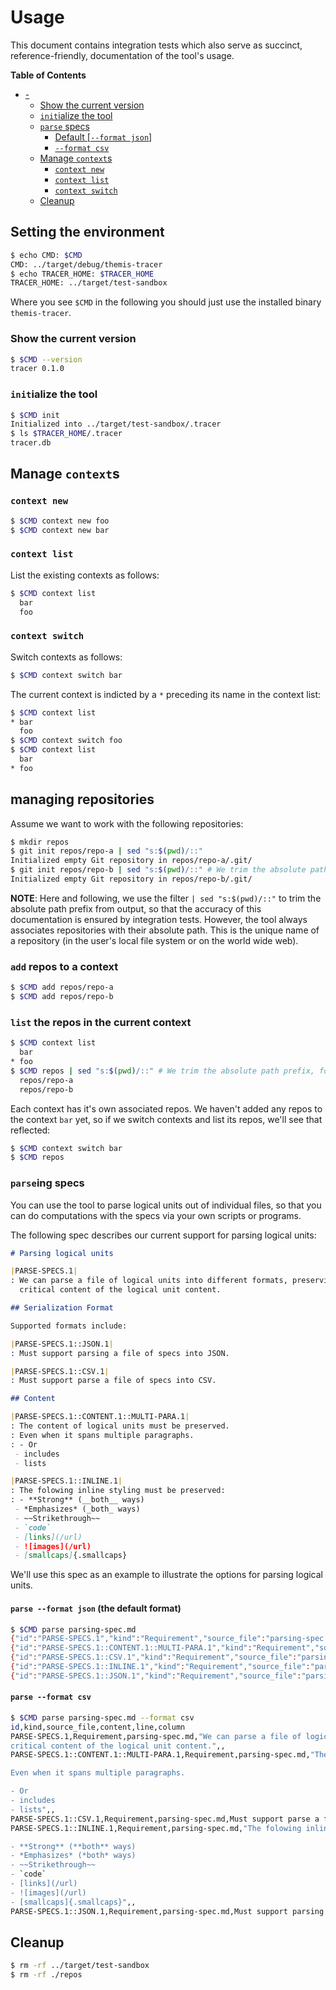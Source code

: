 # Usage

This document contains integration tests which also serve as succinct,
reference-friendly, documentation of the tool's usage.

<!-- markdown-toc start - Don't edit this section. Run M-x markdown-toc-refresh-toc -->
**Table of Contents**

- [-](#-)
    - [Show the current version](#show-the-current-version)
    - [`init`ialize the tool](#initialize-the-tool)
    - [`parse` specs](#parse-specs)
        - [Default [`--format json`]](#default---format-json)
        - [`--format csv`](#--format-csv)
    - [Manage `context`s](#manage-contexts)
        - [`context new`](#context-new)
        - [`context list`](#context-list)
        - [`context switch`](#context-switch)
    - [Cleanup](#cleanup)

<!-- markdown-toc end -->

## Setting the environment

<!-- TODO replace by adding the executable to the path -->
<!-- $MDX set-CMD=../target/debug/themis-tracer,set-TRACER_HOME=../target/test-sandbox -->
```sh
$ echo CMD: $CMD
CMD: ../target/debug/themis-tracer
$ echo TRACER_HOME: $TRACER_HOME
TRACER_HOME: ../target/test-sandbox
```

Where you see `$CMD` in the following you should just use the installed binary
`themis-tracer`.

### Show the current version

```sh
$ $CMD --version
tracer 0.1.0
```

### `init`ialize the tool

```sh
$ $CMD init
Initialized into ../target/test-sandbox/.tracer
$ ls $TRACER_HOME/.tracer
tracer.db
```

## Manage `context`s

### `context new`

```sh
$ $CMD context new foo
$ $CMD context new bar
```

### `context list`

List the existing contexts as follows:

```sh
$ $CMD context list
  bar
  foo
```

### `context switch`

Switch contexts as follows:

```sh
$ $CMD context switch bar
```

The current context is indicted by a `*` preceding its name in the context list:

```sh
$ $CMD context list
* bar
  foo
$ $CMD context switch foo
$ $CMD context list
  bar
* foo
```

## managing repositories

Assume we want to work with the following repositories:

```sh
$ mkdir repos
$ git init repos/repo-a | sed "s:$(pwd)/::"
Initialized empty Git repository in repos/repo-a/.git/
$ git init repos/repo-b | sed "s:$(pwd)/::" # We trim the absolute path prefix, for testing purposes
Initialized empty Git repository in repos/repo-b/.git/
```

**NOTE**: Here and following, we use the filter `| sed "s:$(pwd)/::"` to trim
the absolute path prefix from output, so that the accuracy of this documentation
is ensured by integration tests. However, the tool always associates
repositories with their absolute path. This is the unique name of a repository
(in the user's local file system or on the world wide web).

### `add` repos to a context

```sh
$ $CMD add repos/repo-a
$ $CMD add repos/repo-b
```

### `list` the repos in the current context

```sh
$ $CMD context list
  bar
* foo
$ $CMD repos | sed "s:$(pwd)/::" # We trim the absolute path prefix, for testing purposes
  repos/repo-a
  repos/repo-b
```

Each context has it's own associated repos. We haven't added any repos to  the
context `bar` yet, so if we switch contexts and list its repos, we'll see that
reflected:

```sh
$ $CMD context switch bar
$ $CMD repos
```

### `parse`ing specs

You can use the tool to parse logical units out of individual files, so that you
can do computations with the specs via your own scripts or programs.

The following spec describes our current support for parsing logical units:

<!-- $MDX file=parsing-spec.md -->
```markdown
# Parsing logical units

|PARSE-SPECS.1|
: We can parse a file of logical units into different formats, preserving all
  critical content of the logical unit content.

## Serialization Format

Supported formats include:

|PARSE-SPECS.1::JSON.1|
: Must support parsing a file of specs into JSON.

|PARSE-SPECS.1::CSV.1|
: Must support parse a file of specs into CSV.

## Content

|PARSE-SPECS.1::CONTENT.1::MULTI-PARA.1|
: The content of logical units must be preserved.
: Even when it spans multiple paragraphs.
: - Or
 - includes
 - lists

|PARSE-SPECS.1::INLINE.1|
: The folowing inline styling must be preserved:
: - **Strong** (__both__ ways)
 - *Emphasizes* (_both_ ways)
 - ~~Strikethrough~~
 - `code`
 - [links](/url)
 - ![images](/url)
 - [smallcaps]{.smallcaps}
```

We'll use this spec as an example to illustrate the options for parsing logical
units.

<!-- TODO Annotate with verification tags, tying to the implementations -->

#### `parse --format json` (the default format)

```sh
$ $CMD parse parsing-spec.md
{"id":"PARSE-SPECS.1","kind":"Requirement","source_file":"parsing-spec.md","content":"We can parse a file of logical units into different formats, preserving all\ncritical content of the logical unit content.","line":null,"column":null}
{"id":"PARSE-SPECS.1::CONTENT.1::MULTI-PARA.1","kind":"Requirement","source_file":"parsing-spec.md","content":"The content of logical units must be preserved.\n\nEven when it spans multiple paragraphs.\n\n- Or\n- includes\n- lists","line":null,"column":null}
{"id":"PARSE-SPECS.1::CSV.1","kind":"Requirement","source_file":"parsing-spec.md","content":"Must support parse a file of specs into CSV.","line":null,"column":null}
{"id":"PARSE-SPECS.1::INLINE.1","kind":"Requirement","source_file":"parsing-spec.md","content":"The folowing inline styling must be preserved:\n\n- **Strong** (**both** ways)\n- *Emphasizes* (*both* ways)\n- ~~Strikethrough~~\n- `code`\n- [links](/url)\n- ![images](/url)\n- [smallcaps]{.smallcaps}","line":null,"column":null}
{"id":"PARSE-SPECS.1::JSON.1","kind":"Requirement","source_file":"parsing-spec.md","content":"Must support parsing a file of specs into JSON.","line":null,"column":null}
```

#### `parse --format csv`

```sh
$ $CMD parse parsing-spec.md --format csv
id,kind,source_file,content,line,column
PARSE-SPECS.1,Requirement,parsing-spec.md,"We can parse a file of logical units into different formats, preserving all
critical content of the logical unit content.",,
PARSE-SPECS.1::CONTENT.1::MULTI-PARA.1,Requirement,parsing-spec.md,"The content of logical units must be preserved.

Even when it spans multiple paragraphs.

- Or
- includes
- lists",,
PARSE-SPECS.1::CSV.1,Requirement,parsing-spec.md,Must support parse a file of specs into CSV.,,
PARSE-SPECS.1::INLINE.1,Requirement,parsing-spec.md,"The folowing inline styling must be preserved:

- **Strong** (**both** ways)
- *Emphasizes* (*both* ways)
- ~~Strikethrough~~
- `code`
- [links](/url)
- ![images](/url)
- [smallcaps]{.smallcaps}",,
PARSE-SPECS.1::JSON.1,Requirement,parsing-spec.md,Must support parsing a file of specs into JSON.,,
```

<!-- FIXME: Remove need for this -->
## Cleanup

```sh
$ rm -rf ../target/test-sandbox
$ rm -rf ./repos
```
